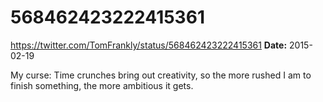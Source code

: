 # 568462423222415361
https://twitter.com/TomFrankly/status/568462423222415361
**Date:** 2015-02-19

My curse: Time crunches bring out creativity, so the more rushed I am to finish something, the more ambitious it gets.
